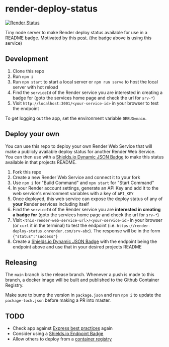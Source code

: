 # render-deploy-status
[![Render Status](https://img.shields.io/badge/dynamic/json?url=https%3A%2F%2Frender-deploy-status.onrender.com%2Fsrv-clhcej58td7s73bnn9p0&query=%24.status&style=flat-square&logo=Render&label=Render)](https://dashboard.render.com/web/srv-clhcej58td7s73bnn9p0)

Tiny node server to make Render deploy status available for use in a README badge. Motivated by this [post](https://community.render.com/t/any-way-to-export-render-com-deployment-status-as-status-badges/4520). (the badge above is using this service)

## Development

1. Clone this repo
2. Run `npm i`
3. Run `npm start` to start a local server or `npm run serve` to host the local server with hot reload
4. Find the `serviceId` of the Render service you are interested in creating a badge for (goto the services home page and check the url for `srv-*`)
5. Visit `http://localhost:3001/<your-service-id>` in your browser to test the endpoint

To get logging out the app, set the environment variable `DEBUG=main`.

## Deploy your own

You can use this repo to deploy your own Render Web Service that will make a publicly available deploy status for another Render Web Service. You can then use with a [Shields.io Dynamic JSON Badge](https://shields.io/badges/dynamic-json-badge) to make this status available in that projects README.

1. Fork this repo
2. Create a new Render Web Service and connect it to your fork
3. Use `npm i` for "Build Command" and `npm start` for "Start Command"
4. In your Render account settings, generate an API Key and add it to the web service's environment variables with a key of `API_KEY`
5. Once deployed, this web service can expose the deploy status of any of **your** Render services including itself
6. Find the `serviceId` of the Render service you are **interested in creating a badge for** (goto the services home page and check the url for `srv-*`)
7. Visit `<this-render-web-service-url>/<your-service-id>` in your browser (or `curl` it in the terminal) to test the endpoint (i.e. `https://render-deploy-status.onrender.com/srv-abc`). The response will be in the form `{"status":"success"}`
8. Create a [Shields.io Dynamic JSON Badge](https://shields.io/badges/dynamic-json-badge) with the endpoint being the endpoint above and use that in your desired projects README

## Releasing

The `main` branch is the release branch. Whenever a push is made to this branch, a docker image will be built and published to the Github Container Registry.

Make sure to bump the version in `package.json` and run `npm i` to update the `package-lock.json` before making a PR into master.

## TODO

- Check app against [Express best practices](https://expressjs.com/en/advanced/best-practice-performance.html#set-node_env-to-production) again
- Consider using a [Shields.io Endpoint Badge](https://shields.io/badges/endpoint-badge)
- Allow others to deploy from a [container registry](https://render.com/docs/web-services#deploying-from-a-container-registry)
